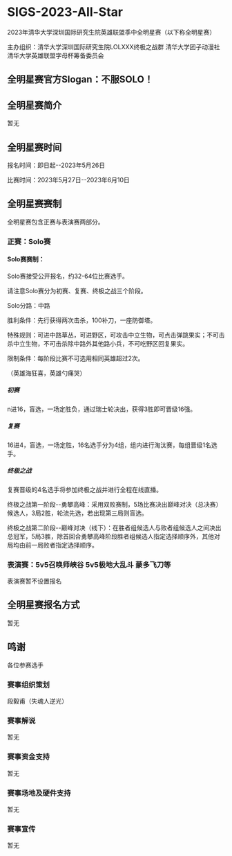 # SIGS-2023-All-Star
2023年清华大学深圳国际研究生院英雄联盟季中全明星赛（以下称全明星赛）

主办组织：清华大学深圳国际研究生院LOLXXX终极之战群 清华大学团子动漫社 清华大学英雄联盟字母杯筹备委员会

## 全明星赛官方Slogan：不服SOLO！

## 全明星赛简介
暂无

## 全明星赛时间
报名时间：即日起--2023年5月26日

比赛时间：2023年5月27日--2023年6月10日

## 全明星赛赛制
全明星赛包含正赛与表演赛两部分。
### 正赛：Solo赛

#### Solo赛赛制：
Solo赛接受公开报名，约32-64位比赛选手。

请注意Solo赛分为初赛、复赛、终极之战三个阶段。

Solo分路：中路

胜利条件：先行获得两次击杀，100补刀，一座防御塔。

特殊规则：可进中路草丛，可进野区，可攻击中立生物，可点击弹跳果实；不可击杀中立生物，不可击杀除中路外其他路小兵，不可吃野区回复果实。

限制条件：每阶段比赛不可选用相同英雄超过2次。

（英雄海狂喜，英雄勺痛哭）

##### 初赛
n进16，盲选，一场定胜负，通过瑞士轮决出，获得3胜即可晋级16强。

##### 复赛
16进4，盲选，一场定胜，16名选手分为4组，组内进行淘汰赛，每组晋级1名选手。

##### 终极之战
复赛晋级的4名选手将参加终极之战并进行全程在线直播。

终极之战第一阶段--勇攀高峰：采用双败赛制，5场比赛决出巅峰对决（总决赛）候选人，3局2胜，轮流先选，若出现第三局则盲选。

终极之战第二阶段--巅峰对决（线下）：在胜者组候选人与败者组候选人之间决出总冠军，5局3胜，除首回合勇攀高峰阶段胜者组候选人指定选择顺序外，其他对局均由前一局败者指定选择顺序。


### 表演赛：5v5召唤师峡谷 5v5极地大乱斗 蒙多飞刀等
表演赛暂不设置报名

## 全明星赛报名方式
暂无


## 鸣谢
各位参赛选手

### 赛事组织策划
段毅甫（失魂人逆光）

### 赛事解说
暂无

### 赛事资金支持
暂无

### 赛事场地及硬件支持
暂无

### 赛事宣传
暂无
